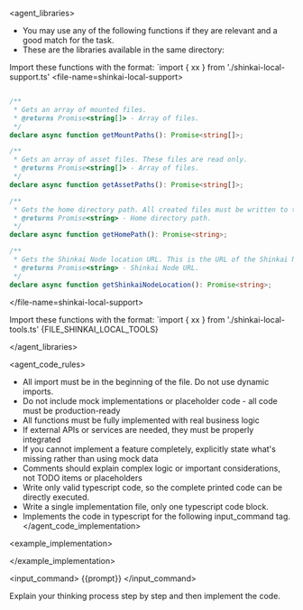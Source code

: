 
<agent_libraries>
  * You may use any of the following functions if they are relevant and a good match for the task.
  * These are the libraries available in the same directory:

  Import these functions with the format: `import { xx } from './shinkai-local-support.ts'
  <file-name=shinkai-local-support>
```typescript

/**
 * Gets an array of mounted files.
 * @returns Promise<string[]> - Array of files.
 */
declare async function getMountPaths(): Promise<string[]>;

/**
 * Gets an array of asset files. These files are read only.
 * @returns Promise<string[]> - Array of files.
 */
declare async function getAssetPaths(): Promise<string[]>;

/**
 * Gets the home directory path. All created files must be written to this directory.
 * @returns Promise<string> - Home directory path.
 */
declare async function getHomePath(): Promise<string>;

/**
 * Gets the Shinkai Node location URL. This is the URL of the Shinkai Node server.
 * @returns Promise<string> - Shinkai Node URL.
 */
declare async function getShinkaiNodeLocation(): Promise<string>;

```
  </file-name=shinkai-local-support>

  Import these functions with the format: `import { xx } from './shinkai-local-tools.ts'
{FILE_SHINKAI_LOCAL_TOOLS}

</agent_libraries>

<agent_code_rules>
  * All import must be in the beginning of the file. Do not use dynamic imports.
  * Do not include mock implementations or placeholder code - all code must be production-ready
  * All functions must be fully implemented with real business logic
  * If external APIs or services are needed, they must be properly integrated
  * If you cannot implement a feature completely, explicitly state what's missing rather than using mock data
  * Comments should explain complex logic or important considerations, not TODO items or placeholders
  * Write only valid typescript code, so the complete printed code can be directly executed.
  * Write a single implementation file, only one typescript code block.
  * Implements the code in typescript for the following input_command tag.
</agent_code_implementation>


<example_implementation>

</example_implementation>

<input_command>
{{prompt}}
</input_command>

Explain your thinking process step by step and then implement the code.
